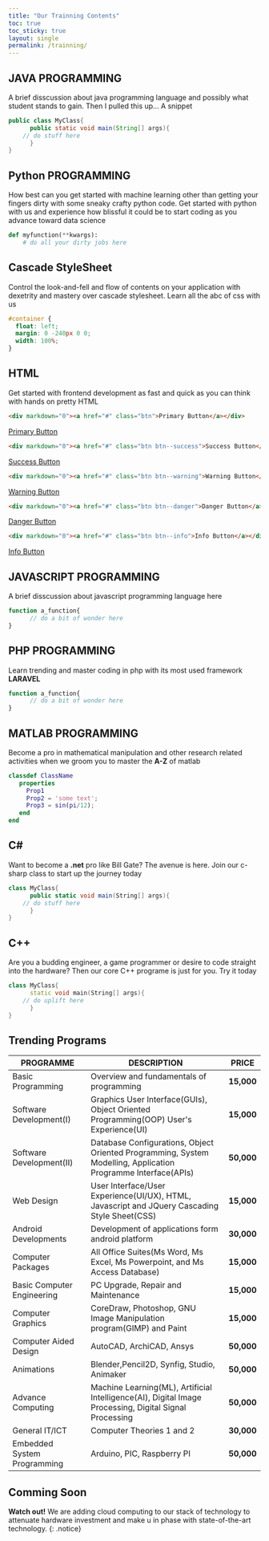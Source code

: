```yaml
---
title: "Our Trainning Contents"
toc: true
toc_sticky: true
layout: single
permalink: /trainning/
---
```



## JAVA PROGRAMMING

A brief disscussion about java programming language and possibly what student stands to gain. Then I pulled this up... A snippet

```java
public class MyClass{
      public static void main(String[] args){
	// do stuff here
      }
}
```


## Python PROGRAMMING

How best can you get started with machine learning other than getting your fingers dirty with some sneaky crafty python code. Get started with python with us and experience how blissful it could be to start coding as you advance toward data science

```python
def myfunction(**kwargs):
    # do all your dirty jobs here
```

## Cascade StyleSheet

Control the look-and-fell and flow of contents on your application with dexetrity and mastery over cascade stylesheet. Learn all the abc of css with us 

```css
#container {
  float: left;
  margin: 0 -240px 0 0;
  width: 100%;
}
```

## HTML

Get started with frontend development as fast and quick as you can think with hands on pretty HTML

```html
<div markdown="0"><a href="#" class="btn">Primary Button</a></div>
```
<div markdown="0"><a href="#" class="btn">Primary Button</a></div>


```html
<div markdown="0"><a href="#" class="btn btn--success">Success Button</a></div>
```

<div markdown="0"><a href="#" class="btn btn--success">Success Button</a></div>


```html
<div markdown="0"><a href="#" class="btn btn--warning">Warning Button</a></div>
```

<div markdown="0"><a href="#" class="btn btn--warning">Warning Button</a></div>


```html
<div markdown="0"><a href="#" class="btn btn--danger">Danger Button</a></div>
```

<div markdown="0"><a href="#" class="btn btn--danger">Danger Button</a></div>


```html
<div markdown="0"><a href="#" class="btn btn--info">Info Button</a></div>
```

<div markdown="0"><a href="#" class="btn btn--info">Info Button</a></div>




## JAVASCRIPT PROGRAMMING

A brief disscussion about javascript programming language here

```javascript
function a_function{
      // do a bit of wonder here
}
```


## PHP PROGRAMMING

Learn trending and master coding in php with its most used framework **LARAVEL**

```php
function a_function{
      // do a bit of wonder here
}
```

## MATLAB PROGRAMMING

Become a pro in mathematical manipulation and other research related activities when we groom you to master the **A-Z** of matlab

```matlab
classdef ClassName
   properties
     Prop1
     Prop2 = 'some text';
     Prop3 = sin(pi/12);
   end
end
```

## C#

Want to become a **.net** pro like Bill Gate? The avenue is here. Join our c-sharp class to start up the journey today 

```c#
class MyClass{
      public static void main(String[] args){
	// do stuff here
      }
}
```

## C++

Are you a budding engineer, a game programmer or desire to code straight into the hardware? Then our core C++ programe is just for you. Try it today 

```c++
class MyClass{
      static void main(String[] args){
	// do uplift here
      }
}
```         
    

## Trending Programs

| PROGRAMME                   | DESCRIPTION                                                                                                   | PRICE  |
|-----------------------------|---------------------------------------------------------------------------------------------------------------|--------|
| Basic Programming           | Overview and fundamentals of programming                                                                      | **15,000** |
| Software Development(I)     | Graphics User Interface(GUIs), Object Oriented Programming(OOP) User's Experience(UI)                         | **15,000** |
| Software Development(II)    | Database Configurations, Object Oriented Programming, System Modelling, Application Programme Interface(APIs) | **50,000** |
| Web Design                  | User Interface/User Experience(UI/UX), HTML, Javascript and JQuery Cascading Style Sheet(CSS)                 | **15,000** |
| Android Developments        | Development of applications form android platform                                                             | **30,000**  |
| Computer Packages           | All Office Suites(Ms Word, Ms Excel, Ms Powerpoint, and Ms Access Database)                                   | **15,000** |
| Basic Computer Engineering  | PC Upgrade, Repair and Maintenance                                                                            | **15,000** |
| Computer Graphics           | CoreDraw, Photoshop, GNU Image Manipulation program(GIMP) and Paint                                           | **15,000** |
| Computer Aided Design       | AutoCAD, ArchiCAD, Ansys                                                                                      | **50,000** |
| Animations                  | Blender,Pencil2D, Synfig,  Studio, Animaker                                                                   | **50,000** |
| Advance Computing           | Machine Learning(ML), Artificial Intelligence(AI), Digital Image Processing, Digital Signal Processing        | **50,000** |
| General IT/ICT              | Computer Theories 1 and 2                                                                                     | **30,000** |
| Embedded System Programming | Arduino, PIC, Raspberry PI                                                                                    | **50,000** |


## Comming Soon

**Watch out!** We are adding cloud computing to our stack of technology to attenuate hardware investment and make u in phase with state-of-the-art technology.
{: .notice}
